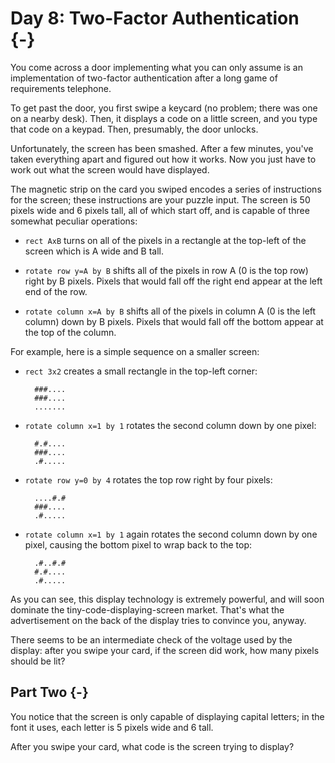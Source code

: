 # Day 8: Two-Factor Authentication {-}

You come across a door implementing what you can only assume is an
implementation of two-factor authentication after a long game of requirements
telephone.

To get past the door, you first swipe a keycard (no problem; there was one on a
nearby desk). Then, it displays a code on a little screen, and you type that
code on a keypad. Then, presumably, the door unlocks.

Unfortunately, the screen has been smashed. After a few minutes, you've taken
everything apart and figured out how it works. Now you just have to work out
what the screen would have displayed.

The magnetic strip on the card you swiped encodes a series of instructions for
the screen; these instructions are your puzzle input. The screen is 50 pixels
wide and 6 pixels tall, all of which start off, and is capable of three somewhat
peculiar operations:

+ `rect AxB` turns on all of the pixels in a rectangle at the top-left of the
  screen which is A wide and B tall.

+ `rotate row y=A by B` shifts all of the pixels in row A (0 is the top row)
  right by B pixels. Pixels that would fall off the right end appear at the left
  end of the row.

+ `rotate column x=A by B` shifts all of the pixels in column A (0 is the left
  column) down by B pixels. Pixels that would fall off the bottom appear at the
  top of the column.

For example, here is a simple sequence on a smaller screen:

+ `rect 3x2` creates a small rectangle in the top-left corner:

        ###....
        ###....
        .......

+ `rotate column x=1 by 1` rotates the second column down by one pixel:

        #.#....
        ###....
        .#.....

+ `rotate row y=0 by 4` rotates the top row right by four pixels:

        ....#.#
        ###....
        .#.....

+ `rotate column x=1 by 1` again rotates the second column down by one pixel,
  causing the bottom pixel to wrap back to the top:

        .#..#.#
        #.#....
        .#.....

As you can see, this display technology is extremely powerful, and will soon
dominate the tiny-code-displaying-screen market. That's what the advertisement
on the back of the display tries to convince you, anyway.

There seems to be an intermediate check of the voltage used by the display:
after you swipe your card, if the screen did work, how many pixels should be
lit?

## Part Two {-}

You notice that the screen is only capable of displaying capital letters; in the
font it uses, each letter is 5 pixels wide and 6 tall.

After you swipe your card, what code is the screen trying to display?

